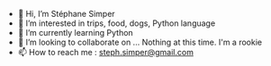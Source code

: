 - 👋 Hi, I’m Stéphane Simper
- 👀 I’m interested in trips, food, dogs, Python language
- 🌱 I’m currently learning Python
- 💞️ I’m looking to collaborate on ... Nothing at this time. I'm a rookie
- 📫 How to reach me : steph.simper@gmail.com

<!---
ssimper/ssimper is a ✨ special ✨ repository because its `README.md` (this file) appears on your GitHub profile.
You can click the Preview link to take a look at your changes.
--->
